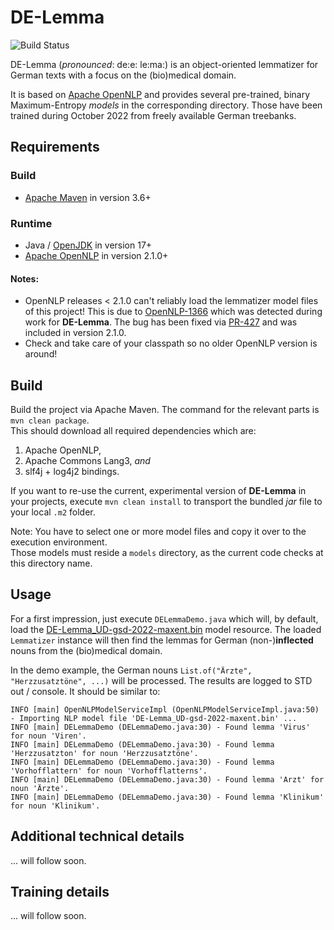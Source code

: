 # DE-Lemma

![Build Status](https://github.com/mawiesne/DE-Lemma/actions/workflows/maven.yml/badge.svg)

DE-Lemma (_pronounced_: de:e: le:ma:) is an object-oriented lemmatizer for German texts with a focus on the (bio)medical domain.
                
It is based on [Apache OpenNLP](https://github.com/apache/opennlp) and provides several pre-trained, binary Maximum-Entropy _models_ in the corresponding directory. Those have been trained during October 2022 from freely available German treebanks.

## Requirements

### Build
- [Apache Maven](https://maven.apache.org) in version 3.6+

### Runtime
- Java / [OpenJDK](https://adoptium.net/de/) in version 17+
- [Apache OpenNLP](https://github.com/apache/opennlp) in version 2.1.0+ 
 
#### Notes: 
- OpenNLP releases < 2.1.0 can't reliably load the lemmatizer model files of this project! This is due to [OpenNLP-1366](https://issues.apache.org/jira/browse/OPENNLP-1366) which was detected during work for **DE-Lemma**. The bug has been fixed via [PR-427](https://github.com/apache/opennlp/pull/427) and was included in version 2.1.0. 
- Check and take care of your classpath so no older OpenNLP version is around!

## Build
Build the project via Apache Maven. 
The command for the relevant parts is `mvn clean package`.   
This should download all required dependencies which are:

1. Apache OpenNLP, 
2. Apache Commons Lang3, _and_  
3. slf4j + log4j2 bindings.

If you want to re-use the current, experimental version of **DE-Lemma** in your projects, 
execute `mvn clean install` to transport the bundled _jar_ file to your local `.m2` folder.

Note: 
You have to select one or more model files and copy it over to the execution environment.  
Those models must reside a `models` directory, as the current code checks at this directory name.
     
## Usage
For a first impression, just execute `DELemmaDemo.java` which will, by default, load the [DE-Lemma_UD-gsd-2022-maxent.bin](models%2FDE-Lemma_UD-gsd-2022-maxent.bin) 
model resource. The loaded `Lemmatizer` instance will then find the lemmas for German (non-)**inflected** nouns from the (bio)medical domain.

In the demo example, the German nouns `List.of("Ärzte", "Herzzusatztöne", ...)` will be processed. 
The results are logged to STD out / console. It should be similar to:
 
```
INFO [main] OpenNLPModelServiceImpl (OpenNLPModelServiceImpl.java:50) - Importing NLP model file 'DE-Lemma_UD-gsd-2022-maxent.bin' ...
INFO [main] DELemmaDemo (DELemmaDemo.java:30) - Found lemma 'Virus' for noun 'Viren'.
INFO [main] DELemmaDemo (DELemmaDemo.java:30) - Found lemma 'Herzzusatzton' for noun 'Herzzusatztöne'.
INFO [main] DELemmaDemo (DELemmaDemo.java:30) - Found lemma 'Vorhofflattern' for noun 'Vorhofflatterns'.
INFO [main] DELemmaDemo (DELemmaDemo.java:30) - Found lemma 'Arzt' for noun 'Ärzte'.
INFO [main] DELemmaDemo (DELemmaDemo.java:30) - Found lemma 'Klinikum' for noun 'Klinikum'.
```

## Additional technical details

... will follow soon.


## Training details

... will follow soon.
